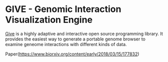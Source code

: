 # GIVE - Genomic Interaction Visualization Engine
[Give](https://zhong-lab-ucsd.github.io/GIVE_homepage/) is a highly adaptive and interactive open source programming library. It provides the easiest way to generate a portable genome browser to examine geneome interactions with different kinds of data. 

Paper(https://www.biorxiv.org/content/early/2018/03/15/177832)
